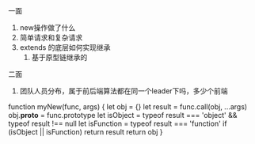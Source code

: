 一面
1. new操作做了什么
2. 简单请求和复杂请求
3. extends 的底层如何实现继承
   1. 基于原型链继承的


二面
1. 团队人员分布，属于前后端算法都在同一个leader下吗，多少个前端



function myNew(func, args) {
  let obj = {}
  let result = func.call(obj, ...args)
  obj.__proto__ = func.prototype
  let isObject = typeof result === 'object' && typeof result !== null
  let isFunction = typeof result === 'function'
  if (isObject || isFunction) return result
  return obj
}